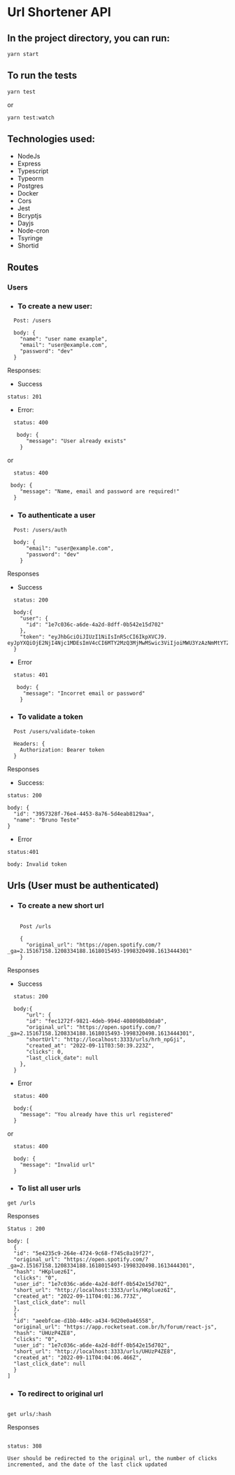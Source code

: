 # Url Shortener API

## In the project directory, you can run:

```
yarn start
```

## To run the tests

```
yarn test
```

or

```
yarn test:watch
```

## Technologies used:

- NodeJs
- Express
- Typescript
- Typeorm
- Postgres
- Docker
- Cors
- Jest
- Bcryptjs
- Dayjs
- Node-cron
- Tsyringe
- Shortid

## Routes

### Users

- ### To create a new user:

```
  Post: /users

  body: {
    "name": "user name example",
    "email": "user@example.com",
    "password": "dev"
  }
```

Responses:

- Success

```
status: 201
```

- Error:

```
  status: 400

   body: {
      "message": "User already exists"
    }

```

or

```
  status: 400

 body: {
    "message": "Name, email and password are required!"
  }
```

- ### To authenticate a user

```
  Post: /users/auth

  body: {
      "email": "user@example.com",
      "password": "dev"
    }
```

Responses

- Success

```
  status: 200

  body:{
    "user": {
      "id": "1e7c036c-a6de-4a2d-8dff-0b542e15d702"
    },
    "token": "eyJhbGciOiJIUzI1NiIsInR5cCI6IkpXVCJ9.  eyJpYXQiOjE2NjI4Njc1MDEsImV4cCI6MTY2MzQ3MjMwMSwic3ViIjoiMWU3YzAzNmMtYTZkZS00YTJkLThkZmYtMGI1NDJlMTVkNzAyIn0.LXDopKNGT64xOSBoAAdkafGe5op2wJAO_qDDerIbTWs"
  }
```

- Error

```
  status: 401

   body: {
     "message": "Incorret email or password"
    }
```

- ### To validate a token

```
  Post /users/validate-token

  Headers: {
    Authorization: Bearer token
  }
```

Responses

- Success:

```
status: 200

body: {
  "id": "3957328f-76e4-4453-8a76-5d4eab8129aa",
  "name": "Bruno Teste"
}
```

- Error

```
status:401

body: Invalid token
```

## Urls (User must be authenticated)

- ### To create a new short url

```

    Post /urls

    {
      "original_url": "https://open.spotify.com/?_ga=2.15167158.1208334188.1618015493-1998320498.1613444301"
    }

```

Responses

- Success

```
  status: 200

  body:{
      "url": {
      "id": "fec1272f-9821-4deb-994d-408098b80da0",
      "original_url": "https://open.spotify.com/?_ga=2.15167158.1208334188.1618015493-1998320498.1613444301",
      "shortUrl": "http://localhost:3333/urls/hrh_npGji",
      "created_at": "2022-09-11T03:50:39.223Z",
      "clicks": 0,
      "last_click_date": null
    },
  }
```

- Error

```
  status: 400

  body:{
    "message": "You already have this url registered"
  }
```

or

```
  status: 400

  body: {
    "message": "Invalid url"
  }

```

- ### To list all user urls

```
get /urls
```

Responses

```
Status : 200

body: [
  {
  "id": "5e4235c9-264e-4724-9c68-f745c8a19f27",
  "original_url": "https://open.spotify.com/?_ga=2.15167158.1208334188.1618015493-1998320498.1613444301",
  "hash": "HKpluez6I",
  "clicks": "0",
  "user_id": "1e7c036c-a6de-4a2d-8dff-0b542e15d702",
  "short_url": "http://localhost:3333/urls/HKpluez6I",
  "created_at": "2022-09-11T04:01:36.773Z",
  "last_click_date": null
  },
  {
  "id": "aeebfcae-d1bb-449c-a434-9d20e0a46558",
  "original_url": "https://app.rocketseat.com.br/h/forum/react-js",
  "hash": "UHUzP4ZE8",
  "clicks": "0",
  "user_id": "1e7c036c-a6de-4a2d-8dff-0b542e15d702",
  "short_url": "http://localhost:3333/urls/UHUzP4ZE8",
  "created_at": "2022-09-11T04:04:06.466Z",
  "last_click_date": null
  }
]

```

- ### To redirect to original url

```

get urls/:hash

```

Responses

```

status: 308

User should be redirected to the original url, the number of clicks incremented, and the date of the last click updated

```
